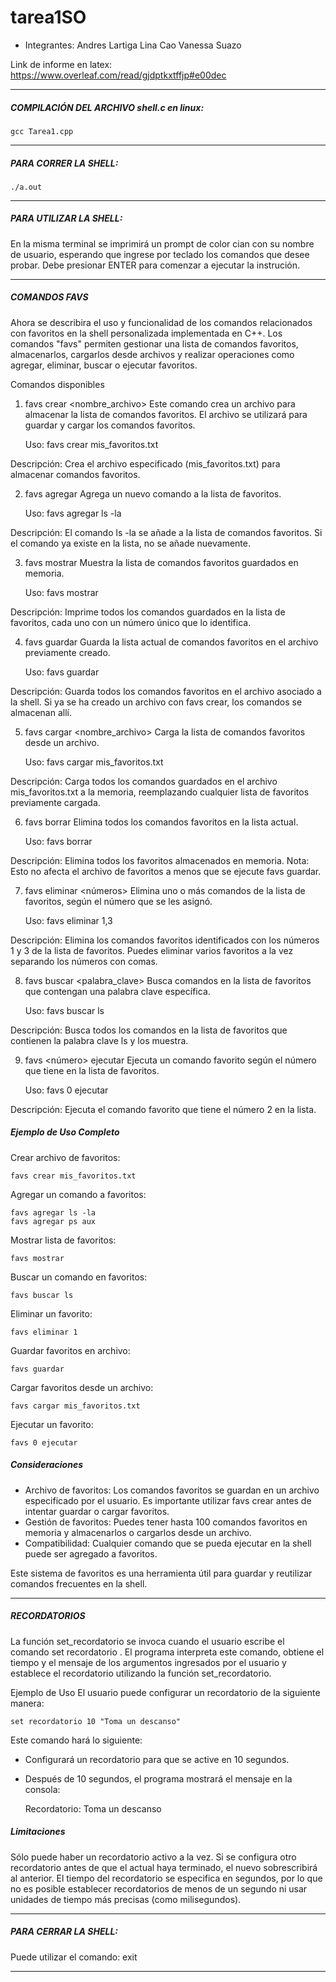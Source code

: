 # tarea1SO

- Integrantes: Andres Lartiga
               Lina Cao
               Vanessa Suazo

Link de informe en latex: https://www.overleaf.com/read/gjdptkxtffjp#e00dec

----------------------------------------------------------------------------------------
##### COMPILACIÓN DEL ARCHIVO shell.c en linux: #####

	gcc Tarea1.cpp 


----------------------------------------------------------------------------------------
##### PARA CORRER LA SHELL: #####

	./a.out


----------------------------------------------------------------------------------------
##### PARA UTILIZAR LA SHELL: #####
En la misma terminal se imprimirá un prompt de color cian con su nombre de usuario,
esperando que ingrese por teclado los comandos que desee probar. Debe presionar ENTER
para comenzar a ejecutar la instrución.


----------------------------------------------------------------------------------------
##### COMANDOS FAVS #####
Ahora se describira el uso y funcionalidad de los comandos relacionados con favoritos en la shell personalizada implementada en C++. Los comandos "favs" permiten gestionar una lista de comandos favoritos, almacenarlos, cargarlos desde archivos y realizar operaciones como agregar, eliminar, buscar o ejecutar favoritos.

Comandos disponibles
1. favs crear <nombre_archivo>
Este comando crea un archivo para almacenar la lista de comandos favoritos. El archivo se utilizará para guardar y cargar los comandos favoritos.

	Uso: favs crear mis_favoritos.txt

Descripción: Crea el archivo especificado (mis_favoritos.txt) para almacenar comandos favoritos.

2. favs agregar <comando>
Agrega un nuevo comando a la lista de favoritos.


	Uso: favs agregar ls -la

Descripción: El comando ls -la se añade a la lista de comandos favoritos. Si el comando ya existe en la lista, no se añade nuevamente.

3. favs mostrar
Muestra la lista de comandos favoritos guardados en memoria.

	Uso: favs mostrar

Descripción: Imprime todos los comandos guardados en la lista de favoritos, cada uno con un número único que lo identifica.

4. favs guardar
Guarda la lista actual de comandos favoritos en el archivo previamente creado.

	Uso: favs guardar

Descripción: Guarda todos los comandos favoritos en el archivo asociado a la shell. Si ya se ha creado un archivo con favs crear, los comandos se almacenan allí.

5. favs cargar <nombre_archivo>
Carga la lista de comandos favoritos desde un archivo.

	Uso: favs cargar mis_favoritos.txt

Descripción: Carga todos los comandos guardados en el archivo mis_favoritos.txt a la memoria, reemplazando cualquier lista de favoritos previamente cargada.

6. favs borrar
Elimina todos los comandos favoritos en la lista actual.

	Uso: favs borrar

Descripción: Elimina todos los favoritos almacenados en memoria. Nota: Esto no afecta el archivo de favoritos a menos que se ejecute favs guardar.

7. favs eliminar <números>
Elimina uno o más comandos de la lista de favoritos, según el número que se les asignó.


	Uso: favs eliminar 1,3

Descripción: Elimina los comandos favoritos identificados con los números 1 y 3 de la lista de favoritos. Puedes eliminar varios favoritos a la vez separando los números con comas.

8. favs buscar <palabra_clave>
Busca comandos en la lista de favoritos que contengan una palabra clave específica.

	Uso: favs buscar ls

Descripción: Busca todos los comandos en la lista de favoritos que contienen la palabra clave ls y los muestra.

9. favs <número> ejecutar
Ejecuta un comando favorito según el número que tiene en la lista de favoritos.


	Uso: favs 0 ejecutar

Descripción: Ejecuta el comando favorito que tiene el número 2 en la lista.

##### Ejemplo de Uso Completo #####
Crear archivo de favoritos:

	favs crear mis_favoritos.txt

Agregar un comando a favoritos:

	favs agregar ls -la
    favs agregar ps aux

Mostrar lista de favoritos:

	favs mostrar

Buscar un comando en favoritos:

	favs buscar ls

Eliminar un favorito:

	favs eliminar 1

Guardar favoritos en archivo:

	favs guardar

Cargar favoritos desde un archivo:

	favs cargar mis_favoritos.txt

Ejecutar un favorito:

	favs 0 ejecutar 


##### Consideraciones #####
* Archivo de favoritos: Los comandos favoritos se guardan en un archivo especificado por el usuario. Es importante utilizar favs crear antes de intentar guardar o cargar favoritos.
* Gestión de favoritos: Puedes tener hasta 100 comandos favoritos en memoria y almacenarlos o cargarlos desde un archivo.
* Compatibilidad: Cualquier comando que se pueda ejecutar en la shell puede ser agregado a favoritos.

Este sistema de favoritos es una herramienta útil para guardar y reutilizar comandos frecuentes en la shell.

------------------------------------------------------------------------------------------
##### RECORDATORIOS #####

La función set_recordatorio se invoca cuando el usuario escribe el comando set recordatorio <tiempo> <mensaje>. El programa interpreta este comando, obtiene el tiempo y el mensaje de los argumentos ingresados por el usuario y establece el recordatorio utilizando la función set_recordatorio.

Ejemplo de Uso
El usuario puede configurar un recordatorio de la siguiente manera:

	set recordatorio 10 "Toma un descanso"

Este comando hará lo siguiente:

* Configurará un recordatorio para que se active en 10 segundos.
* Después de 10 segundos, el programa mostrará el mensaje en la consola:

	Recordatorio: Toma un descanso

##### Limitaciones #####
Sólo puede haber un recordatorio activo a la vez. Si se configura otro recordatorio antes de que el actual haya terminado, el nuevo sobrescribirá al anterior.
El tiempo del recordatorio se especifica en segundos, por lo que no es posible establecer recordatorios de menos de un segundo ni usar unidades de tiempo más precisas (como milisegundos).


------------------------------------------------------------------------------------------
##### PARA CERRAR LA SHELL: #####

Puede utilizar el comando: exit


------------------------------------------------------------------------------------------
